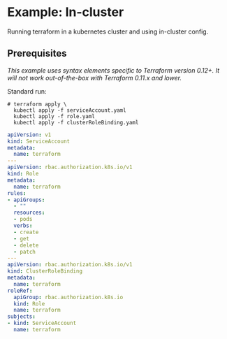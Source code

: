 # Example: In-cluster

Running terraform in a kubernetes cluster and using in-cluster config.

## Prerequisites

*This example uses syntax elements specific to Terraform version 0.12+.
It will not work out-of-the-box with Terraform 0.11.x and lower.*


Standard run:

```
# terraform apply \
  kubectl apply -f serviceAccount.yaml
  kubectl apply -f role.yaml
  kubectl apply -f clusterRoleBinding.yaml
```



```yaml 
apiVersion: v1
kind: ServiceAccount
metadata:
  name: terraform
---
apiVersion: rbac.authorization.k8s.io/v1
kind: Role
metadata:
  name: terraform
rules:
- apiGroups:
  - ""
  resources:
  - pods
  verbs:
  - create
  - get
  - delete
  - patch
---
apiVersion: rbac.authorization.k8s.io/v1
kind: ClusterRoleBinding
metadata:
  name: terraform
roleRef:
  apiGroup: rbac.authorization.k8s.io
  kind: Role
  name: terraform
subjects:
- kind: ServiceAccount
  name: terraform

```

